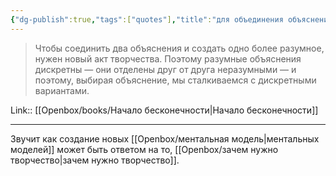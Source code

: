 ```yaml
---
{"dg-publish":true,"tags":["quotes"],"title":"для объединения объяснений нужен акт творчества","date":"2021-09-04T10:56:00+03:00","modified_at":"2024-03-07T10:59:30+03:00","aliases":"для объединения объяснений нужен акт творчества","dg-path":"/quotes/202109041056.md","permalink":"/quotes/202109041056/","dgPassFrontmatter":true}
---
```



> Чтобы соединить два объяснения и создать одно более разумное, нужен новый акт творчества. Поэтому разумные объяснения дискретны — они отделены друг от друга неразумными — и поэтому, выбирая объяснение, мы сталкиваемся с дискретными вариантами.

Link:: [[Openbox/books/Начало бесконечности\|Начало бесконечности]]

---

Звучит как создание новых [[Openbox/ментальная модель\|ментальных моделей]] может быть ответом на то, [[Openbox/зачем нужно творчество\|зачем нужно творчество]].
